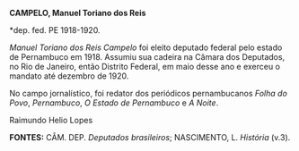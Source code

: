 **CAMPELO, Manuel Toriano dos Reis**

\*dep. fed. PE 1918-1920.

*Manuel Toriano dos Reis Campelo* foi eleito deputado federal pelo
estado de Pernambuco em 1918. Assumiu sua cadeira na Câmara dos
Deputados, no Rio de Janeiro, então Distrito Federal, em maio desse ano
e exerceu o mandato até dezembro de 1920.

No campo jornalístico, foi redator dos periódicos pernambucanos *Folha
do Povo*, *Pernambuco*, *O Estado de Pernambuco* e *A Noite*.

Raimundo Helio Lopes

**FONTES:** CÂM. DEP. *Deputados brasileiros*; NASCIMENTO, L. *História*
(v.3).
